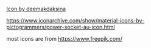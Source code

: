 <a href="https://www.freepik.com/icon/fountain_1723488#fromView=search&page=1&position=3&uuid=f9a3474d-64a1-4e66-abf0-8add9e9c7612">Icon by deemakdaksina</a>

https://www.iconarchive.com/show/material-icons-by-pictogrammers/power-socket-au-icon.html

most icons are from https://www.freepik.com/


